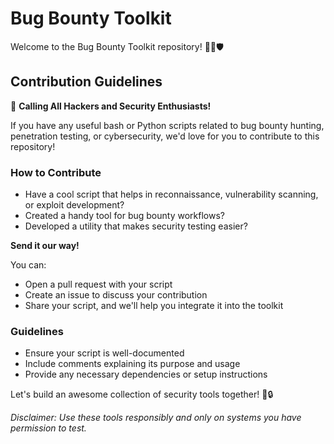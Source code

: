 # Bug Bounty Toolkit

Welcome to the Bug Bounty Toolkit repository! 🕵️‍♂️🛡️

## Contribution Guidelines

🚀 **Calling All Hackers and Security Enthusiasts!** 

If you have any useful bash or Python scripts related to bug bounty hunting, penetration testing, or cybersecurity, we'd love for you to contribute to this repository! 

### How to Contribute
- Have a cool script that helps in reconnaissance, vulnerability scanning, or exploit development?
- Created a handy tool for bug bounty workflows?
- Developed a utility that makes security testing easier?

**Send it our way!** 

You can:
- Open a pull request with your script
- Create an issue to discuss your contribution
- Share your script, and we'll help you integrate it into the toolkit

### Guidelines
- Ensure your script is well-documented
- Include comments explaining its purpose and usage
- Provide any necessary dependencies or setup instructions

Let's build an awesome collection of security tools together! 💪🔒

*Disclaimer: Use these tools responsibly and only on systems you have permission to test.*
